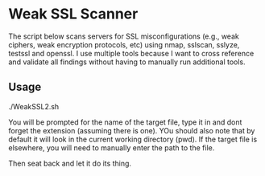 # Weak SSL Scanner
The script below scans servers for SSL misconfigurations (e.g., weak ciphers, weak encryption protocols, etc) using nmap, sslscan, sslyze, testssl and openssl. I use multiple tools because I want to cross reference and validate all findings without having to manually run additional tools.

## Usage
./WeakSSL2.sh

You will be prompted for the name of the target file, type it in and dont forget the extension (assuming there is one). 
YOu should also note that by default it will look in the current working directory (pwd). 
If the target file is elsewhere, you will need to manually enter the path to the file.

Then seat back and let it do its thing.
